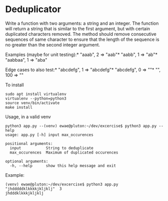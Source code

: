 # Deduplicator

Write a function with two arguments: a string and an integer.
The function will return a string that is similar to the first argument, but with certain duplicated characters removed.
The method should remove consecutive sequences of same character to ensure that the length of the sequence is no greater than the second integer argument.

Examples (maybe for unit testing):* "aaab", 2 => "aab"* "aabb", 1 => "ab"* "aabbaa", 1 => "aba"

Edge cases to also test:* "abcdefg", 1 => "abcdefg"* "abcdefg", 0 => ""* "", 100 => ""

To install

```
sudo apt install virtualenv
virtualenv --python=python3
source venv/bin/activate
make install
```

Usage, in a valid venv

```
python3 app.py --(venv) ewae@pluton:~/dev/excercise$ python3 app.py --help
usage: app.py [-h] input max_occurences

positional arguments:
  input           String to deduplicate
  max_occurences  Maximum of duplicated occurences

optional arguments:
  -h, --help      show this help message and exit
```

Example:
```
(venv) ewae@pluton:~/dev/excercise$ python3 app.py "jhdddddklkkkkjkljklj"  3
jhdddklkkkjkljklj
```

